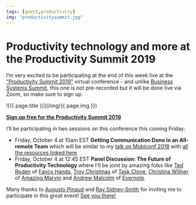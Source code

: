 ```yaml
---
tags: [guest,productivity]
img: "productivitysummit.jpg"
---
```


# Productivity technology and more at the Productivity Summit 2019

I’m very excited to be participating at the end of this week live at the [“Productivity Summit 2019”][sum] virtual conference - and unlike [Business Systems Summit](/bssummit), this one is not pre-recorded but it will be done live via Zoom, so make sure to sign up.

<!--More-->

![{{ page.title }}](/img/{{ page.img }})

**[Sign up free for the Productivity Summit 2019][sum]**

I’ll be participating in two sessions on this conference this coming Friday:

- Friday, October 4 at 10am EST **Getting Communication Done in an All-remote Team** which will be similar to my [talk on Mobiconf 2018](/mobiconfvideo) with [all the resources linked here](/mobiconf)
- Friday, October 4 at 12:45 EST **Panel Discussion: The Future of Productivity Technology** where I'll be joint by amazing folks like [Ted Roden](https://twitter.com/tedroden) of [Fancy Hands](https://www.fancyhands.com), [Troy Christmas](https://twitter.com/TroyChristmas) of [Task Clone](https://www.taskclone.com), [Christina Willner](https://twitter.com/christinawyvern) of [Amazing Marvin](https://www.amazingmarvin.com) and [Andrew Malcolm](https://twitter.com/EverMalc) of [Evernote](/how-i-use-evernote/).

Many thanks to [Augusto Pinaud](https://productivityvoice.com/about/) and [Ray Sidney-Smith](https://rsidneysmith.com/about-ray/) for inviting me to participate in this great event! [See you there!][sum]

[sum]: https://productivitysummit.org/

[n]: https://michael.gratis/nozbe
[p]: /podcast